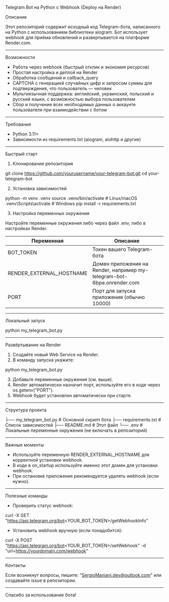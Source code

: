 Telegram Bot на Python с Webhook (Deploy на Render)

Описание

Этот репозиторий содержит исходный код Telegram-бота, написанного на Python с использованием библиотеки aiogram. Бот использует webhook для приёма обновлений и развертывается на платформе Render.com.

---

Возможности

- Работа через webhook (быстрый отклик и экономия ресурсов)
- Простая настройка и деплой на Render
- Обработка сообщений и callback_query
- CAPTCHA с генерацией случайных цифр и запросом суммы для подтверждения, что пользователь — человек
- Мультиязычная поддержка: английский, украинский, польский и русский языки, с возможностью выбора пользователем
- Сбор и получение всех необходимых данных о аккаунте пользователя при взаимодействии с ботом

---

Требования

- Python 3.11+
- Зависимости из requirements.txt (aiogram, aiohttp и другие)

---

Быстрый старт

1. Клонирование репозитория

git clone https://github.com/yourusername/your-telegram-bot.git
cd your-telegram-bot

2. Установка зависимостей

python -m venv .venv
source .venv/bin/activate  # Linux/macOS
.venv\Scripts\activate     # Windows
pip install -r requirements.txt

3. Настройка переменных окружения

Настройте переменные окружения либо через файл .env, либо в настройках Render.

Переменная               | Описание
-------------------------|-----------------------------------------------------------
BOT_TOKEN                | Токен вашего Telegram-бота
RENDER_EXTERNAL_HOSTNAME | Домен приложения на Render, например my-telegram-bot-6bpe.onrender.com
PORT                     | Порт для запуска приложения (обычно 10000)

---

Локальный запуск

python my_telegram_bot.py

---

Развёртывание на Render

1. Создайте новый Web Service на Render.
2. В команду запуска укажите:

python my_telegram_bot.py

3. Добавьте переменные окружения (см. выше).
4. Render автоматически назначит порт, используйте его в коде через os.getenv("PORT").
5. Webhook будет установлен автоматически при старте.

---

Структура проекта

├── my_telegram_bot.py   # Основной скрипт бота
├── requirements.txt     # Список зависимостей
├── README.md            # Этот файл
└── .env                 # Локальные переменные окружения (не включать в репозиторий)

---

Важные моменты

- Используйте переменную RENDER_EXTERNAL_HOSTNAME для корректной установки webhook.
- В коде в on_startup используйте именно этот домен для установки webhook.
- При остановке приложения рекомендуется удалять webhook (если нужно).

---

Полезные команды

- Проверить статус webhook:

curl -X GET "https://api.telegram.org/bot<YOUR_BOT_TOKEN>/getWebhookInfo"

- Установить webhook вручную (если понадобится):

curl -X POST "https://api.telegram.org/bot<YOUR_BOT_TOKEN>/setWebhook" -d "url=https://yourdomain.com/webhook"

---

Контакты

Если возникнут вопросы, пишите: "SergioManiani.dev@outlook.com" или создавайте issue в репозитории.

---

Спасибо за использование бота!
